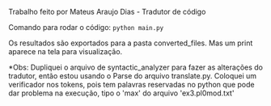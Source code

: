 Trabalho feito por Mateus Araujo Dias - Tradutor de código


Comando para rodar o código: 
    ```python main.py```

Os resultados são exportados para a pasta converted_files. Mas um print aparece na tela para visualização.

*Obs: Dupliquei o arquivo de syntactic_analyzer para fazer as alterações do tradutor, então estou usando o Parse do arquivo translate.py.
Coloquei um verificador nos tokens, pois tem palavras reservadas no python que pode dar problema na execução, tipo o 'max' do arquivo 'ex3.pl0mod.txt'